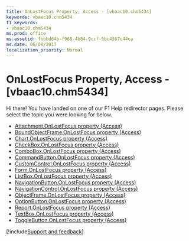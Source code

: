 ```yaml
---
title: OnLostFocus Property, Access - [vbaac10.chm5434]
keywords: vbaac10.chm5434
f1_keywords:
- vbaac10.chm5434
ms.prod: office
ms.assetid: fbbbd64b-f968-4b84-9ccf-5bc4367c44ca
ms.date: 06/08/2017
localization_priority: Normal
---
```



# OnLostFocus Property, Access - [vbaac10.chm5434]

Hi there! You have landed on one of our F1 Help redirector pages. Please select the topic you were looking for below.

- [Attachment.OnLostFocus property (Access)](http://msdn.microsoft.com/library/546d0491-ddb8-87d4-9f97-d68cfd96070c%28Office.15%29.aspx)
- [BoundObjectFrame.OnLostFocus property (Access)](http://msdn.microsoft.com/library/78ee2d7f-89d4-e9d2-a0ce-ecd6d35a98c3%28Office.15%29.aspx)
- [Chart.OnLostFocus property (Access)](../api/access.chart.md)
- [CheckBox.OnLostFocus property (Access)](http://msdn.microsoft.com/library/b2f7b85b-73c3-b47c-5a31-b9b733208901%28Office.15%29.aspx)
- [ComboBox.OnLostFocus property (Access)](http://msdn.microsoft.com/library/95356ca4-d76d-9027-7330-b5d36ccf7afc%28Office.15%29.aspx)
- [CommandButton.OnLostFocus property (Access)](http://msdn.microsoft.com/library/e3bddd85-772e-9d3c-d079-b323f10a7d5a%28Office.15%29.aspx)
- [CustomControl.OnLostFocus property (Access)](http://msdn.microsoft.com/library/5bbe697b-d9e7-a534-d4b2-ec2e05452682%28Office.15%29.aspx)
- [Form.OnLostFocus property (Access)](http://msdn.microsoft.com/library/2bbc34d2-e4e6-7133-ef9e-d112514ace92%28Office.15%29.aspx)
- [ListBox.OnLostFocus property (Access)](http://msdn.microsoft.com/library/ce4b1917-c986-3059-69cb-830345c5f25a%28Office.15%29.aspx)
- [NavigationButton.OnLostFocus property (Access)](http://msdn.microsoft.com/library/c802a73b-5f6b-d7b2-7a8b-303f3fdf3440%28Office.15%29.aspx)
- [NavigationControl.OnLostFocus property (Access)](http://msdn.microsoft.com/library/1f7496cc-7550-d9cd-c7bb-d461775d8fed%28Office.15%29.aspx)
- [ObjectFrame.OnLostFocus property (Access)](http://msdn.microsoft.com/library/47f336d6-2a89-4824-55c3-c632d2fbf2f2%28Office.15%29.aspx)
- [OptionButton.OnLostFocus property (Access)](http://msdn.microsoft.com/library/e2579b6b-a499-ff37-8195-29cc1aad79db%28Office.15%29.aspx)
- [Report.OnLostFocus property (Access)](http://msdn.microsoft.com/library/5a0e6b1d-ad2b-f28e-a565-dddeff9659c6%28Office.15%29.aspx)
- [TextBox.OnLostFocus property (Access)](http://msdn.microsoft.com/library/1606cb80-bf56-3766-d939-b545c2738e17%28Office.15%29.aspx)
- [ToggleButton.OnLostFocus property (Access)](http://msdn.microsoft.com/library/f7f9f17d-0fb3-49b1-a6d8-d9498b188651%28Office.15%29.aspx)

[!include[Support and feedback](~/includes/feedback-boilerplate.md)]